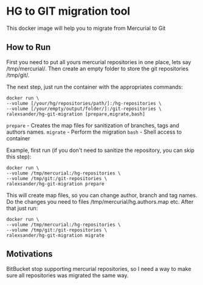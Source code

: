 # HG to GIT migration tool

This docker image will help you to migrate from Mercurial to Git

## How to Run

First you need to put all yours mercurial repositories in one place, lets say /tmp/mercurial/. Then create an empty folder to store the git repositories /tmp/git/.

The next step, just run the container with the appropriates commands:

```
docker run \
--volume [/your/hg/repositories/path/]:/hg-repositories \
--volume [/your/empty/output/folder/]:/git-repositories \
ralexsander/hg-git-migration [prepare,migrate,bash]
```

```prepare``` - Creates the map files for sanitization of branches, tags and authors names.
```migrate``` - Perform the migration
```bash``` - Shell access to container

Example, first run (if you don't need to sanitize the repository, you can skip this step):

```
docker run \
--volume /tmp/mercurial:/hg-repositories \
--volume /tmp/git:/git-repositories \
ralexsander/hg-git-migration prepare
```

This will create map files, so you can change author, branch and tag names. 
Do the changes you need to files /tmp/mercurial/hg.authors.map etc.
After that just run:

```
docker run \
--volume /tmp/mercurial:/hg-repositories \
--volume /tmp/git:/git-repositories \
ralexsander/hg-git-migration migrate
```

## Motivations

BitBucket stop supporting mercurial repositories, so I need a way to make sure all repositories was migrated the same way.
